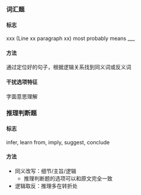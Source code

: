 ### 词汇题

#### 标志

xxx (Line xx paragraph xx) most probably means ___

#### 方法

通过定位好的句子，根据逻辑关系找到同义词或反义词

#### 干扰选项特征

字面意思理解

### 推理判断题

#### 标志

infer, learn from, imply, suggest, conclude

#### 方法

- 同义改写：细节/主旨/逻辑
    - 推理判断题的选项可以和原文完全一致
- 逻辑取反：推理多在转折处
